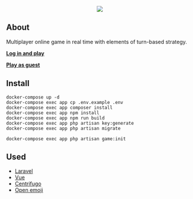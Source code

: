 
<p align="center">
    <a href="https://emoji-quest.com/" title="Emoji Quest Logo"><img src="https://emoji-quest.com/logo.png"></a>
</p>

## About


Multiplayer online game in real time with elements of turn-based strategy.

**[Log in and play](https://emoji-quest.com/)**

**[Play as guest](https://emoji-quest.com/guest)**

## Install
```
docker-compose up -d
docker-compose exec app cp .env.example .env
docker-compose exec app composer install
docker-compose exec app npm install
docker-compose exec app npm run build
docker-compose exec app php artisan key:generate
docker-compose exec app php artisan migrate

docker-compose exec app php artisan game:init
```
## Used

- [Laravel](https://laravel.com/)
- [Vue](https://vuejs.org)
- [Centrifugo](https://centrifugal.dev)
- [Open emoji](https://www.openmoji.org)
